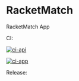 # RacketMatch
RacketMatch App

CI:

[![ci-api](https://github.com/Berthelmaster/RacketMatch/actions/workflows/ci-api.yml/badge.svg?branch=main)](https://github.com/Berthelmaster/RacketMatch/actions/workflows/ci-api.yml)

[![ci-app](https://github.com/Berthelmaster/RacketMatch/actions/workflows/ci-app.yml/badge.svg?branch=main)](https://github.com/Berthelmaster/RacketMatch/actions/workflows/ci-app.yml)

Release:

